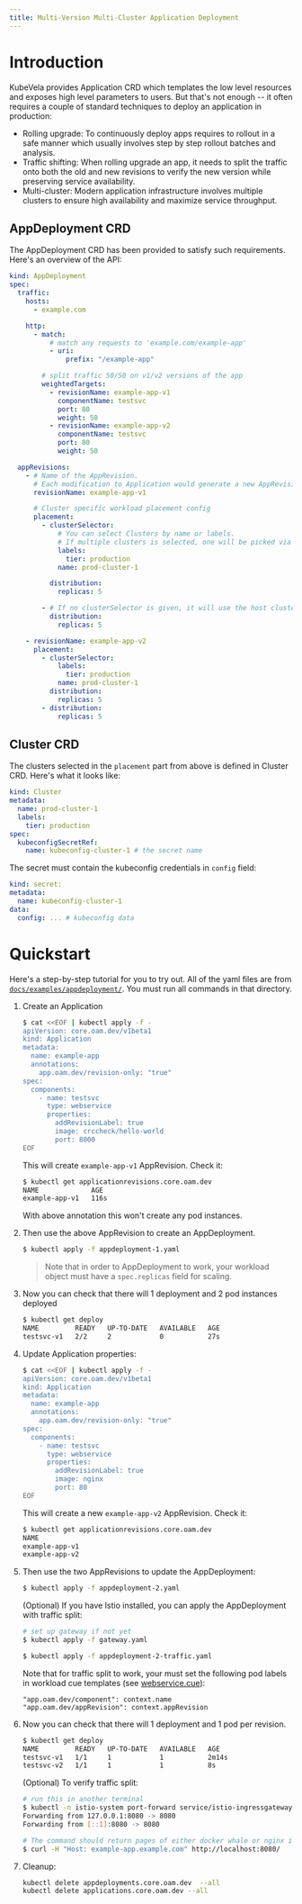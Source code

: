 ```yaml
---
title: Multi-Version Multi-Cluster Application Deployment
---
```


# Introduction

KubeVela provides Application CRD which templates the low level resources and exposes high level parameters to users. But that's not enough -- it often requires a couple of standard techniques to deploy an application in production:

- Rolling upgrade: To continuously deploy apps requires to rollout in a safe manner which usually involves step by step rollout batches and analysis.
- Traffic shifting: When rolling upgrade an app, it needs to split the traffic onto both the old and new revisions to verify the new version while preserving service availability.
- Multi-cluster: Modern application infrastructure involves multiple clusters to ensure high availability and maximize service throughput.

## AppDeployment CRD

The AppDeployment CRD has been provided to satisfy such requirements. Here's an overview of the API:

```yaml
kind: AppDeployment
spec:
  traffic:
    hosts:
      - example.com

    http:
      - match:
          # match any requests to 'example.com/example-app'
          - uri:
              prefix: "/example-app"

        # split traffic 50/50 on v1/v2 versions of the app
        weightedTargets:
          - revisionName: example-app-v1
            componentName: testsvc
            port: 80
            weight: 50
          - revisionName: example-app-v2
            componentName: testsvc
            port: 80
            weight: 50

  appRevisions:
    - # Name of the AppRevision.
      # Each modification to Application would generate a new AppRevision.
      revisionName: example-app-v1

      # Cluster specific workload placement config
      placement:
        - clusterSelector:
            # You can select Clusters by name or labels.
            # If multiple clusters is selected, one will be picked via a unique hashing algorithm.
            labels:
              tier: production
            name: prod-cluster-1

          distribution:
            replicas: 5

        - # If no clusterSelector is given, it will use the host cluster in which this CR exists
          distribution:
            replicas: 5

    - revisionName: example-app-v2
      placement:
        - clusterSelector:
            labels:
              tier: production
            name: prod-cluster-1
          distribution:
            replicas: 5
        - distribution:
            replicas: 5
```

## Cluster CRD

The clusters selected in the `placement` part from above is defined in Cluster CRD. Here's what it looks like:

```yaml
kind: Cluster
metadata:
  name: prod-cluster-1
  labels:
    tier: production
spec:
  kubeconfigSecretRef:
    name: kubeconfig-cluster-1 # the secret name
```

The secret must contain the kubeconfig credentials in `config` field:

```yaml
kind: secret:
metadata:
  name: kubeconfig-cluster-1
data:
  config: ... # kubeconfig data
```

# Quickstart

Here's a step-by-step tutorial for you to try out. All of the yaml files are from [`docs/examples/appdeployment/`](https://github.com/oam-dev/kubevela/tree/master/docs/examples/appdeployment).
You must run all commands in that directory.

1. Create an Application

   ```bash
   $ cat <<EOF | kubectl apply -f -
   apiVersion: core.oam.dev/v1beta1
   kind: Application
   metadata:
     name: example-app
     annotations:
       app.oam.dev/revision-only: "true"
   spec:
     components:
       - name: testsvc
         type: webservice
         properties:
           addRevisionLabel: true
           image: crccheck/hello-world
           port: 8000
   EOF
   ```

   This will create `example-app-v1` AppRevision. Check it:

   ```bash
   $ kubectl get applicationrevisions.core.oam.dev
   NAME             AGE
   example-app-v1   116s
   ```

   With above annotation this won't create any pod instances.

1. Then use the above AppRevision to create an AppDeployment.

   ```bash
   $ kubectl apply -f appdeployment-1.yaml
   ```

   > Note that in order to AppDeployment to work, your workload object must have a `spec.replicas` field for scaling.

1. Now you can check that there will 1 deployment and 2 pod instances deployed

   ```bash
   $ kubectl get deploy
   NAME         READY   UP-TO-DATE   AVAILABLE   AGE
   testsvc-v1   2/2     2            0           27s
   ```

1. Update Application properties:

   ```bash
   $ cat <<EOF | kubectl apply -f -
   apiVersion: core.oam.dev/v1beta1
   kind: Application
   metadata:
     name: example-app
     annotations:
       app.oam.dev/revision-only: "true"
   spec:
     components:
       - name: testsvc
         type: webservice
         properties:
           addRevisionLabel: true
           image: nginx
           port: 80
   EOF
   ```

   This will create a new `example-app-v2` AppRevision. Check it:

   ```bash
   $ kubectl get applicationrevisions.core.oam.dev
   NAME
   example-app-v1
   example-app-v2
   ```

1. Then use the two AppRevisions to update the AppDeployment:

   ```bash
   $ kubectl apply -f appdeployment-2.yaml
   ```

   (Optional) If you have Istio installed, you can apply the AppDeployment with traffic split:

   ```bash
   # set up gateway if not yet
   $ kubectl apply -f gateway.yaml

   $ kubectl apply -f appdeployment-2-traffic.yaml
   ```

   Note that for traffic split to work, your must set the following pod labels in workload cue templates (see [webservice.cue](https://github.com/oam-dev/kubevela/blob/master/hack/vela-templates/cue/webservice.cue)):

   ```shell
   "app.oam.dev/component": context.name
   "app.oam.dev/appRevision": context.appRevision
   ```

1. Now you can check that there will 1 deployment and 1 pod per revision.

   ```bash
   $ kubectl get deploy
   NAME         READY   UP-TO-DATE   AVAILABLE   AGE
   testsvc-v1   1/1     1            1           2m14s
   testsvc-v2   1/1     1            1           8s
   ```

   (Optional) To verify traffic split:

   ```bash
   # run this in another terminal
   $ kubectl -n istio-system port-forward service/istio-ingressgateway 8080:80
   Forwarding from 127.0.0.1:8080 -> 8080
   Forwarding from [::1]:8080 -> 8080

   # The command should return pages of either docker whale or nginx in 50/50
   $ curl -H "Host: example-app.example.com" http://localhost:8080/
   ```

1. Cleanup:

   ```bash
   kubectl delete appdeployments.core.oam.dev  --all
   kubectl delete applications.core.oam.dev --all
   ```
